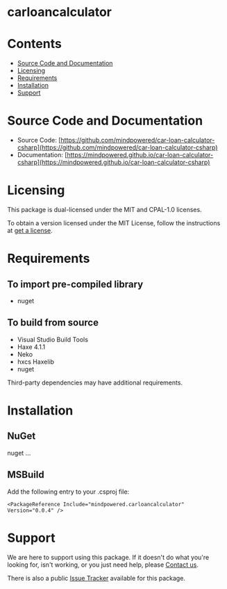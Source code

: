
carloancalculator
=================

Contents
========

* [Source Code and Documentation](#source-code-and-documentation)
* [Licensing](#licensing)
* [Requirements](#requirements)
* [Installation](#installation)
* [Support](#support)

# Source Code and Documentation
- Source Code: [https://github.com/mindpowered/car-loan-calculator-csharp](https://github.com/mindpowered/car-loan-calculator-csharp)
- Documentation: [https://mindpowered.github.io/car-loan-calculator-csharp](https://mindpowered.github.io/car-loan-calculator-csharp)

# Licensing
This package is dual-licensed under the MIT and CPAL-1.0 licenses.

To obtain a version licensed under the MIT License, follow the instructions at [get a license][purchase].

# Requirements
## To import pre-compiled library
- nuget

## To build from source
- Visual Studio Build Tools
- Haxe 4.1.1
- Neko
- hxcs Haxelib
- nuget


Third-party dependencies may have additional requirements.

# Installation
## NuGet

nuget ...

## MSBuild

Add the following entry to your .csproj file:

```
<PackageReference Include="mindpowered.carloancalculator" Version="0.0.4" />
```


# Support
We are here to support using this package. If it doesn't do what you're looking for, isn't working, or you just need help, please [Contact us][contact].

There is also a public [Issue Tracker][bugs] available for this package.



[bugs]: https://github.com/mindpowered/car-loan-calculator-csharp/issues
[contact]: https://mindpowered.dev/support.html?ref=car-loan-calculator-csharp/
[licensing]: https://mindpowered.dev/?ref=car-loan-calculator-csharp
[purchase]: https://mindpowered.dev/purchase/car-loan-calculator-csharp
